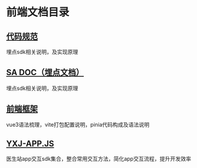 <!--
 * @Author: zhouxiaobo zhouxiaobo@yxj.org.cn
 * @Date: 2022-07-01 15:20:49
 * @LastEditors: zhouxiaobo zhouxiaobo@yxj.org.cn
 * @LastEditTime: 2022-07-01 17:05:35
 * @FilePath: \vitepress-tmpl-master\docs\guide\index.md
 * @Description: 这是默认设置,请设置`customMade`, 打开koroFileHeader查看配置 进行设置: https://github.com/OBKoro1/koro1FileHeader/wiki/%E9%85%8D%E7%BD%AE
-->

# 前端文档目录

## [代码规范](../standard/)

埋点sdk相关说明，及实现原理


## [SA DOC（埋点文档）](../sa/)

埋点sdk相关说明，及实现原理

## [前端框架](../tp/)

vue3语法梳理，vite打包配置说明，pinia代码构成及语法说明

## [YXJ-APP.JS](../yxj-app/)

医生站app交互sdk集合，整合常用交互方法，简化app交互流程，提升开发效率